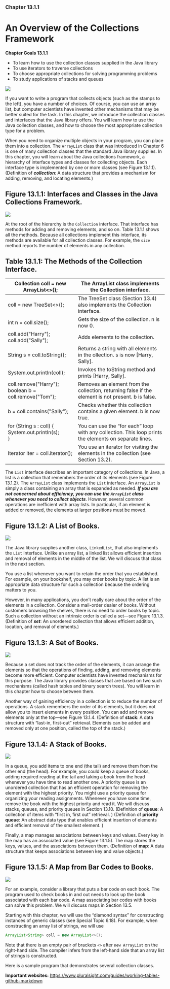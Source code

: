 ### Chapter 13.1.1

# An Overview of the Collections Framework

**Chapter Goals 13.1.1**
* To learn how to use the collection classes supplied in the Java library
* To use iterators to traverse collections
* To choose appropriate collections for solving programming problems
* To study applications of stacks and queues

![](https://zytools.zybooks.com/zyAuthor/BigJavaLateObjects/3/IMAGES/embedded_image_1_02056871-9946-49ca-a6e5-c74283968632_0SbYWohbgKnCkRCWRqdZ.png)

If you want to write a program that collects objects (such as the stamps to the left), you have a number of choices. Of course, you can use an array list, but computer scientists have invented other mechanisms that may be better suited for the task. In this chapter, we introduce the collection classes and interfaces that the Java library offers. You will learn how to use the Java collection classes, and how to choose the most appropriate collection type for a problem.

When you need to organize multiple objects in your program, you can place them into a collection. The `ArrayList` class that was introduced in Chapter 6 is one of many collection classes that the standard Java library supplies. In this chapter, you will learn about the Java collections framework, a hierarchy of interface types and classes for collecting objects. Each interface type is implemented by one or more classes (see Figure 13.1.1). (Definition of **_collection_**: A data structure that provides a mechanism for adding, removing, and locating elements.)

## Figure 13.1.1: Interfaces and Classes in the Java Collections Framework.
![](https://zytools.zybooks.com/zyAuthor/BigJavaLateObjects/3/IMAGES/embedded_image_1_dee6f249-7877-4fff-88ba-bb4de6f69633_0SbYWohbgKnCkRCWRqdZ.png)

At the root of the hierarchy is the `Collection` interface. That interface has methods for adding and removing elements, and so on. Table 13.1.1 shows all the methods. Because all collections implement this interface, its methods are available for all collection classes. For example, the `size` method reports the number of elements in any collection.

## Table 13.1.1: The Methods of the Collection Interface.
| Collection<String> coll = new ArrayList<>(); | The ArrayList class implements the Collection interface. |
| --- | --- |
| coll = new TreeSet<>(); | The TreeSet class (Section 13.4) also implements the Collection interface. |
| int n = coll.size(); | Gets the size of the collection. n is now 0. |
| coll.add("Harry"); <br /> coll.add("Sally"); | Adds elements to the collection. |
| String s = coll.toString(); | Returns a string with all elements in the  ollection. s is now [Harry, Sally]. |
| System.out.println(coll); | Invokes the toString method and prints [Harry, Sally]. |
| coll.remove("Harry"); <br /> boolean b = coll.remove("Tom"); | Removes an element from the collection, returning false if the element is not present. b is false. |
| b = coll.contains("Sally"); | Checks whether this collection contains a given element. b is now true. |
| for (String s : coll)  { <br />    System.out.println(s); <br />} <br /> | You can use the “for each” loop with any collection. This loop prints the elements on separate lines. |
| Iterator<String> iter = coll.iterator(); | You use an iterator for visiting the elements in the collection (see Section 13.2). |

The `List` interface describes an important category of collections. In Java, a list is a collection that remembers the order of its elements (see Figure 13.1.2). The `ArrayList` class implements the `List` interface. An `ArrayList` is simply a class containing an array that is expanded as needed. **_If you are not concerned about efficiency, you can use the `ArrayList` class whenever you need to collect objects_**. However, several common operations are inefficient with array lists. In particular, if an element is added or removed, the elements at larger positions must be moved.

## Figure 13.1.2: A List of Books.
![](https://zytools.zybooks.com/zyAuthor/BigJavaLateObjects/3/IMAGES/embedded_image_1_85220027-a1c4-4997-a5f2-929372f1c797_0SbYWohbgKnCkRCWRqdZ.png)

The Java library supplies another class, `LinkedList`, that also implements the `List` interface. Unlike an array list, a linked list allows efficient insertion and removal of elements in the middle of the list. We will discuss that class in the next section.

You use a list whenever you want to retain the order that you established. For example, on your bookshelf, you may order books by topic. A list is an appropriate data structure for such a collection because the ordering matters to you.

However, in many applications, you don’t really care about the order of the elements in a collection. Consider a mail-order dealer of books. Without customers browsing the shelves, there is no need to order books by topic. Such a collection without an intrinsic order is called a set—see Figure 13.1.3. (Definition of **_set_**: An unordered collection that allows efficient addition, location, and removal of elements.)

## Figure 13.1.3: A Set of Books.
![](https://zytools.zybooks.com/zyAuthor/BigJavaLateObjects/3/IMAGES/embedded_image_1_a6dd0ab4-9802-4c7f-bcea-0c18551c1abe_0SbYWohbgKnCkRCWRqdZ.png)

Because a set does not track the order of the elements, it can arrange the elements so that the operations of finding, adding, and removing elements become more efficient. Computer scientists have invented mechanisms for this purpose. The Java library provides classes that are based on two such mechanisms (called hash tables and binary search trees). You will learn in this chapter how to choose between them.

Another way of gaining efficiency in a collection is to reduce the number of operations. A stack remembers the order of its elements, but it does not allow you to insert elements in every position. You can add and remove elements only at the top—see Figure 13.1.4. (Definition of **stack**: A data structure with “last-in, first-out” retrieval. Elements can be added and removed only at one position, called the top of the stack.)

## Figure 13.1.4: A Stack of Books.
![](https://zytools.zybooks.com/zyAuthor/BigJavaLateObjects/3/IMAGES/embedded_image_1_a9b5120f-a8b8-47be-8a7e-fd2823596f87_0SbYWohbgKnCkRCWRqdZ.png)

In a queue, you add items to one end (the tail) and remove them from the other end (the head). For example, you could keep a queue of books, adding required reading at the tail and taking a book from the head whenever you have time to read another one. A priority queue is an unordered collection that has an efficient operation for removing the element with the highest priority. You might use a priority queue for organizing your reading assignments. Whenever you have some time, remove the book with the highest priority and read it. We will discuss stacks, queues, and priority queues in Section 13.10. (Definition of **queue**: A collection of items with “first in, first out” retrieval. ) (Definition of **priority queue**: An abstract data type that enables efficient insertion of elements and efficient removal of the smallest element. )

Finally, a map manages associations between keys and values. Every key in the map has an associated value (see Figure 13.1.5). The map stores the keys, values, and the associations between them. (Definition of **map**: A data structure that keeps associations between key and value objects.)

## Figure 13.1.5: A Map from Bar Codes to Books.
![](https://zytools.zybooks.com/zyAuthor/BigJavaLateObjects/3/IMAGES/embedded_image_1_c678e553-3094-48aa-b960-b7ccdede21ce_0SbYWohbgKnCkRCWRqdZ.png)

For an example, consider a library that puts a bar code on each book. The program used to check books in and out needs to look up the book associated with each bar code. A map associating bar codes with books can solve this problem. We will discuss maps in Section 13.5.

Starting with this chapter, we will use the “diamond syntax” for constructing instances of generic classes (see Special Topic 6.18). For example, when constructing an array list of strings, we will use
```java
ArrayList<String> coll = new ArrayList<>();
```
Note that there is an empty pair of brackets `<>` after `new ArrayList` on the right-hand side. The compiler infers from the left-hand side that an array list of strings is constructed.

Here is a sample program that demonstrates several collection classes.


**Important websites:**
https://www.pluralsight.com/guides/working-tables-github-markdown